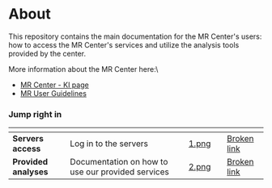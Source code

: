 # About

&#x20;This repository contains the main documentation for the MR Center's users: how to access the MR Center's services and utilize the analysis tools provided by the center.&#x20;

More information about the MR Center here:\


* [MR Center - KI page](https://ki.se/en/research/research-infrastructure-and-environments/core-facilities-for-research/the-mr-center)
* [MR User Guidelines](https://ki.se/en/research/research-infrastructure-and-environments/core-facilities-for-research/the-mr-center/the-mr-center-user-guidelines)

### Jump right in

<table data-view="cards"><thead><tr><th></th><th></th><th data-hidden data-card-cover data-type="files"></th><th data-hidden></th><th data-hidden data-card-target data-type="content-ref"></th></tr></thead><tbody><tr><td><strong>Servers access</strong></td><td>Log in to the servers</td><td><a href=".gitbook/assets/1.png">1.png</a></td><td></td><td><a href="broken-reference">Broken link</a></td></tr><tr><td><strong>Provided analyses</strong></td><td>Documentation on how to use our provided services</td><td><a href=".gitbook/assets/2.png">2.png</a></td><td></td><td><a href="broken-reference">Broken link</a></td></tr></tbody></table>
